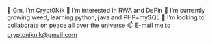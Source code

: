 👋 Gm, I’m Crypt0Nik
👀 I’m interested in RWA and DePin
🌱 I’m currently growing weed, learning python, java and PHP+mySQL
💞️ I’m looking to collaborate on peace all over the universe
📫 E-mail me to cryptoniknik@gmail.com
